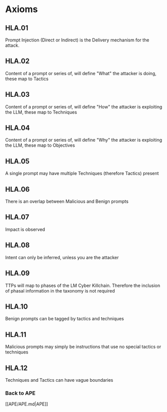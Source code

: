 # Axioms

## HLA.01 
Prompt Injection (Direct or Indirect) is the Delivery mechanism for the attack.

## HLA.02 
Content of a prompt or series of, will define "What" the attacker is doing, these map to Tactics

## HLA.03 
Content of a prompt or series of, will define "How" the attacker is exploiting the LLM, these map to Techniques

## HLA.04 
Content of a prompt or series of, will define "Why" the attacker is exploiting the LLM, these map to Objectives

## HLA.05 
A single prompt may have multiple Techniques (therefore Tactics) present

## HLA.06 
There is an overlap between Malicious and Benign prompts

## HLA.07 
Impact is observed

## HLA.08 
Intent can only be inferred, unless you are the attacker

## HLA.09 
TTPs will map to phases of the LM Cyber Killchain. Therefore the inclusion of phasal information in the taxonomy is not required

## HLA.10 
Benign prompts can be tagged by tactics and techniques

## HLA.11 
Malicious prompts may simply be instructions that use no special tactics or techniques

## HLA.12 
Techniques and Tactics can have vague boundaries



### Back to APE
[[APE/APE.md|APE]]